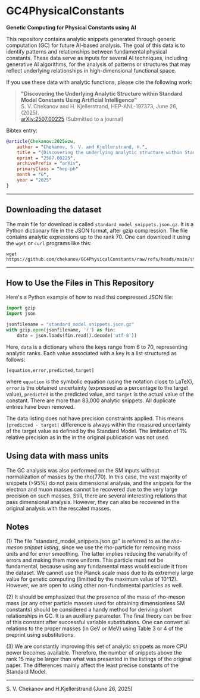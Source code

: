 # GC4PhysicalConstants

**Genetic Computing for Physical Constants using AI**

This repository contains analytic snippets generated through generic computation (GC) for future AI-based analysis. The goal of this data is to identify patterns and relationships between fundamental physical constants. These data serve as inputs for several AI techniques, including generative AI algorithms, for the analysis of patterns or structures that may reflect underlying relationships in high-dimensional functional space.

If you use these data with analytic functions, please cite the following work:

> **"Discovering the Underlying Analytic Structure within Standard Model Constants Using Artificial Intelligence"**  
> S. V. Chekanov and H. Kjellerstrand, HEP-ANL-197373, June 26, (2025).  
> [arXiv:2507.00225](https://arxiv.org/abs/2507.00225) (Submitted to a journal)

Bibtex entry:
```bibtex
@article{Chekanov:2025wzw,
    author = "Chekanov, S. V. and Kjellerstrand, H.",
    title = "{Discovering the underlying analytic structure within Standard Model constants using artificial intelligence}",
    eprint = "2507.00225",
    archivePrefix = "arXiv",
    primaryClass = "hep-ph"
    month = "6",
    year = "2025"
}
```

---

## Downloading the dataset

The main file for download is called ```standard_model_snippets.json.gz```. It is a Python dictionary file in the JSON format, after gzip compression. 
The file contains analytic expressions up to the rank 70. One can download it using  the ```wget``` or ```curl``` programs like this:

```
wget https://github.com/chekanov/GC4PhysicalConstants/raw/refs/heads/main/standard_model_snippets.json.gz
```

---

## How to Use the Files in This Repository

Here's a Python example of how to read thsi compressed JSON file:

```python
import gzip
import json

jsonfilename = "standard_model_snippets.json.gz"
with gzip.open(jsonfilename, 'r') as fin:
    data = json.loads(fin.read().decode('utf-8'))
```
Here, ```data``` is a dictionary where the keys range from 6 to 70, representing analytic ranks. Each value associated with a key is a list structured as follows:

```
[equation,error,predicted,target]
```
where ```equation``` is the symbolic equation (using the notation close to LaTeX), ```error``` is the obtained uncertainty (expressed as a percentage to the target value), ```predicted``` is the predicted value, and 
```target``` is the actual value of the constant.  There are more than 83,000 analytic snippets. All duplicate entries have been removed. 

The data listing does not have precision constraints applied. This means  ```|predicted - target|``` difference is always within the measured uncertainty of the target value as defined by the Standard Model. The limitation of  1% relative precision as in the in the original publication was not used.

## Using data with mass units

The GC analysis was also performed on the SM inputs without normalization of masses by the rho(770). In this case, the vast majority of snippets (>95%) do not pass dimensional analysis, and the snippets for the electron and muon masses cannot be recovered due to the very large precision on such masses. Still, there are several interesting relations that pass dimensional analysis. However, they can also be recovered in the original analysis with the rescaled masses.

## Notes

(1) The file "standard_model_snippets.json.gz" is referred to as the *rho-meson snippet listing*, since we use the rho-particle for removing mass units and for error smoothing. The latter implies reducing the variability of errors and making them more uniform. This particle must not be fundamental, because using any fundamental mass would exclude it from the dataset. We cannot use the Planck scale mass due to its extremely large value for genetic computing (limitted by the maximum value of 10^12). However, we are open to using other non-fundamental particles as well.

(2) It should be emphasized that the presence of the mass of rho-meson mass  (or any other particle masses used for obtaining dimensionless SM constants) should be considered a handy method for deriving short relationships in GC. It is an auxiliary parameter. The final theory can be free of this constant after successful variable substitutions.  One can convert all relations to the proper masses (in GeV or MeV) using Table 3 or 4 of the preprint using substitutions. 

(3) We are constantly improving this set of analytic snippets as more CPU power becomes available. Therefore, the number of snippets above the rank 15 may be larger than what was presented in the listings of the original paper. The differences mainly affect the least precise constants of the Standard Model.


---

S. V. Chekanov and H.Kjellerstrand (June 26, 2025)

